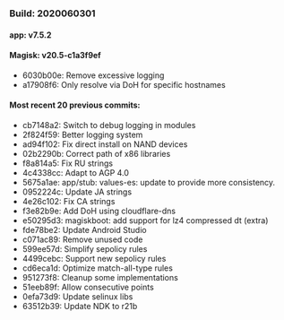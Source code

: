 ### Build: 2020060301
#### app: v7.5.2
#### Magisk: v20.5-c1a3f9ef

- 6030b00e: Remove excessive logging
- a17908f6: Only resolve via DoH for specific hostnames

#### Most recent 20 previous commits:

- cb7148a2: Switch to debug logging in modules
- 2f824f59: Better logging system
- ad94f102: Fix direct install on NAND devices
- 02b2290b: Correct path of x86 libraries
- f8a814a5: Fix RU strings
- 4c4338cc: Adapt to AGP 4.0
- 5675a1ae: app/stub: values-es: update to provide more consistency.
- 0952224c: Update JA strings
- 4e26c102: Fix CA strings
- f3e82b9e: Add DoH using cloudflare-dns
- e50295d3: magiskboot: add support for lz4 compressed dt (extra)
- fde78be2: Update Android Studio
- c071ac89: Remove unused code
- 599ee57d: Simplify sepolicy rules
- 4499cebc: Support new sepolicy rules
- cd6eca1d: Optimize match-all-type rules
- 951273f8: Cleanup some implementations
- 51eeb89f: Allow consecutive points
- 0efa73d9: Update selinux libs
- 63512b39: Update NDK to r21b
